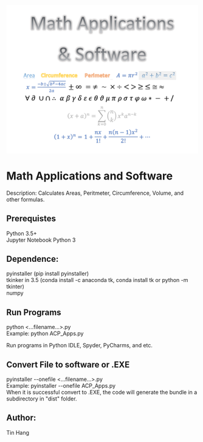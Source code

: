 <img src="Math_Title.PNG">

# Math Applications and Software
Description: Calculates Areas, Peritmeter, Circumference, Volume, and other formulas.  

## Prerequistes  
Python 3.5+  
Jupyter Notebook Python 3  

## Dependence:  
pyinstaller (pip install pyinstaller)  
tkinker in 3.5 (conda install -c anaconda tk, conda install tk or python -m tkinter)  
numpy 

## Run Programs  
python <...filename...>.py  
Example: python ACP_Apps.py    

Run programs in Python IDLE, Spyder, PyCharms, and etc.  

## Convert File to software or .EXE  
pyinstaller --onefile <...filename...>.py  
Example: pyinstaller --onefile ACP_Apps.py  
When it is successful convert to .EXE, the code will generate the bundle in a subdirectory in "dist" folder.

## Author:  
Tin Hang
